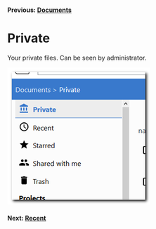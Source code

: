 #### Previous: [Documents](./getting-started.md)

# Private

Your private files. Can be seen by administrator.

![private section](./img/private.png)

#### Next: [Recent](./recent.md)

